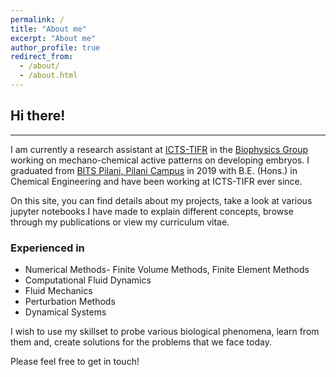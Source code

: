```yaml
---
permalink: /
title: "About me"
excerpt: "About me"
author_profile: true
redirect_from: 
  - /about/
  - /about.html
---
```

## Hi there!
---
I am currently a research assistant at [ICTS-TIFR](https://www.icts.res.in) in the [Biophysics Group](https://biophysics.icts.res.in/) working on mechano-chemical active patterns on developing embryos. I graduated from [BITS Pilani, Pilani Campus](https://www.bits-pilani.ac.in/Pilani/) in 2019 with B.E. (Hons.) in Chemical Engineering and have been working at ICTS-TIFR ever since. 

On this site, you can find details about my projects, take a look at various jupyter notebooks I have made to explain different concepts, browse through my publications or view my curriculum vitae.

### Experienced in
- Numerical Methods- Finite Volume Methods, Finite Element Methods
- Computational Fluid Dynamics
- Fluid Mechanics
- Perturbation Methods
- Dynamical Systems

I wish to use my skillset to probe various biological phenomena, learn from them and, create solutions for the problems that we face today.

Please feel free to get in touch!
